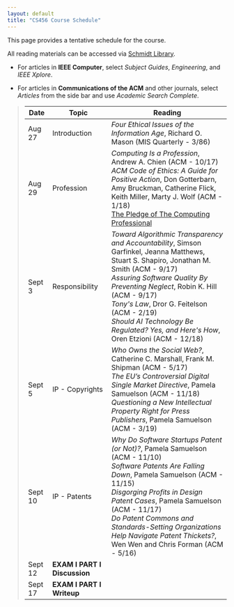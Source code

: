 ```yaml
---
layout: default
title: "CS456 Course Schedule"
---
```


This page provides a tentative schedule for the course.

All reading materials can be accessed via [Schmidt Library](http://library.ycp.edu/home).

-   For articles in **IEEE Computer**, select *Subject Guides*, *Engineering*, and *IEEE Xplore*.

-   For articles in **Communications of the ACM** and other journals, select *Articles* from the side bar and use *Academic Search Complete*.


>  Date   |      Topic          |                                    Reading                                             |
> ------- | ------------------  | -------------------------------------------------------------------------------------- |
> Aug 27  | Introduction        | *Four Ethical Issues of the Information Age*, Richard O. Mason (MIS Quarterly - 3/86)  |
> Aug 29  | Profession          | *Computing Is a Profession*, Andrew A. Chien (ACM - 10/17) <br /> *ACM Code of Ethics: A Guide for Positive Action*, Don Gotterbarn, Amy Bruckman, Catherine Flick, Keith Miller, Marty J. Wolf (ACM - 1/18) <br /> [The Pledge of The Computing Professional](http://pledge-of-the-computing-professional.org/home-page/the-oath) |
> Sept 3  | Responsibility      | *Toward Algorithmic Transparency and Accountability*, Simson Garfinkel, Jeanna Matthews, Stuart S. Shapiro, Jonathan M. Smith (ACM - 9/17) <br /> *Assuring Software Quality By Preventing Neglect*, Robin K. Hill (ACM - 9/17) <br /> *Tony's Law*, Dror G. Feitelson (ACM - 2/19) <br /> *Should AI Technology Be Regulated? Yes, and Here's How*, Oren Etzioni (ACM - 12/18) |
> Sept 5  | IP - Copyrights     | *Who Owns the Social Web?*, Catherine C. Marshall, Frank M. Shipman (ACM - 5/17) <br /> *The EU’s Controversial Digital Single Market Directive*, Pamela Samuelson (ACM - 11/18) <br /> *Questioning a New Intellectual Property Right for Press Publishers*, Pamela Samuelson (ACM - 3/19) |
> Sept 10 | IP - Patents        | *Why Do Software Startups Patent (or Not)?*, Pamela Samuelson (ACM - 11/10) <br/> *Software Patents Are Falling Down*, Pamela Samuelson (ACM - 11/15) <br /> *Disgorging Profits in Design Patent Cases*, Pamela Samuelson (ACM - 11/17) <br /> *Do Patent Commons and Standards-Setting Organizations Help Navigate Patent Thickets?*, Wen Wen and Chris Forman (ACM - 5/16) |
> Sept 12 | **EXAM I PART I Discussion**   |  | 
> Sept 17 | **EXAM I PART I Writeup**      |  | 


<!--
> Feb 7 | IP - Patents        | *Why Do Software Startups Patent (or Not)?*, Pamela Samuelson (ACM - 11/10) <br/> *Software Patents Are Falling Down*, Pamela Samuelson (ACM - 11/15) <br /> *Disgorging Profits in Design Patent Cases*, Pamela Samuelson (ACM - 11/17) <br /> *Do Patent Commons and Standards-Setting Organizations Help Navigate Patent Thickets?*, Wen Wen and Chris Forman (ACM - 5/16) |
> Feb 12 | **EXAM I PART I Discussion**   |  | 
> Feb 14 | **EXAM I PART I Writeup**   |  | 
> Feb 19 | Privacy - I         | *The Tangled Web We Have Woven*, Eben Moglen (ACM - 2/13) <br /> *Privacy is Dead, Long Live Privacy*, Jean-Pierre Hubaux and Ari Juels (ACM - 6/16) <br /> *When Does Law Enforcement's Demand to Read Your Data Become a Demand to Read Your Mind?*, Andrew Conway and Peter Eckersley (ACM - 9/17) | 
> Feb 21 | Privacy - II        | *Can You Engineer Privacy?*, Seda Gurses (ACM - 8/14) <br /> *More Encryption Means Less Privacy*, Poul-Henning Kamp (ACM - 4/16) <br /> *Welcome to the Singularity*, David Allen Batchelor (ACM - 2/18) | 
> Feb 26 | Security - I        |  *Privacy and Security: Summing Up*, Susan Landau (ACM - 11/14) <br /> *Cyber Insecurity and Cyber Libertarianism*, Moshe Y. Vardi (ACM - 5/17)|
> Feb 28 | Security - II       | *I Can't Let You Do That, Dave*, Cory Doctorow (ACM - 12/15) **NOTE: This is the Dec 2015 article** <br /> *Security Assurance*, Steven B. Lipner (ACM - 11/15) <br /> *Trustworthiness and Truthfulness Are Essential*, Peter G. Neumann (ACM - 6/17) <br /> *IoT: The Internet of Terror*, George V. Neville-Neil (ACM - 10/17)|  
> Mar 5  | **NO CLASS - WINTER BREAK** | |  
> Mar 7  | **NO CLASS - WINTER BREAK** | |  
> Mar 12 | Individual          | *Access to the Internet is a Human Right*, Stephen Wicker and Stephanie Santoso (ACM - 6/13) <br /> *Does the Internet Make Us Stupid?*, Hermann Maurer (ACM - 1/15)  <br /> *Portable Device Fears Show Power of Social Development*, Chris Edwards (ACM - 10/17) |  
> Mar 14 | Society             | *Beyond Viral*, Manuel Cebrian, Iyad Rahwan, and Alex "Sandy" Pentland (ACM - 4/16) <br /> *Smartphone Apps for Social Good*, Logan Kugler (ACM - 8/16)  <br /> *Digitocracy*, Joel R. Reidenberg (ACM - 9/17) |  
> Mar 19 | **EXAM I PART II Discussion**  | |
> Mar 21 | **EXAM I PART II Writeup**     | |
> Mar 26 | *Natural Computing* <br /> Jason Porter | *Ambry Genetics Launches Cost-free, Cloud-based Software to Help Clinicians and Researchers Maximize Genetic and Family History Data* (PR Newswire - 1/16) <br /> *Cracking the Code on DNA Storage*, Samuel Greengard (ACM - 7/17) <br /> *The Many Facets of Natural Computing*, Lila Kari and Grzegorz Rozenberg (ACM - 10/18) <br /> [Genetic Engineering Will Change Everything Forever - CRISPR](https://www.youtube.com/watch?v=jAhjPd4uNFY) |
> Mar 28 | *EU Copyright Directive* <br /> Cody Spath | *The EU's Controversial Digital Single Market Directive*, Pamela Samuelson (ACM - 11/18) <br /> [The final Article 13 will hurt, not help European creators.](https://www.youtube.com/saveyourinternet/) <br /> [What is Article 13? The EU's divisive new copyright plan explained](https://www.wired.co.uk/article/what-is-article-13-article-11-european-directive-on-copyright-explained-meme-ban) <br /> [EVERYTHING YOU NEED TO KNOW ABOUT EUROPE’S NEW COPYRIGHT DIRECTIVE](https://www.theverge.com/2018/9/13/17854158/eu-copyright-directive-article-13-11-internet-censorship-google) |
> Apr 2  | *Robots in the Workplace* <br /> Nick Vandemark | [The Future of Your Job in the Age of AI](https://www.youtube.com/watch?v=MMIsbl3DIL8) <br /> *Adapting to the New Business Environment: The Rise of Software Robots in the Workplace*, Paul Lin (CPA Journal - 12/18) <br /> *Considerations in Collaborative Robot System Designs and Safeguarding*, Tina Hull and Monika A. Minarcin (SAE - 4/16) <br /> *Optimizing Makespan and Ergonomics in Integrating Collaborative Robots Into Manufacturing Processes*, Margaret Pearce, Bilge Mutlu , Julie Shah, and Robert Radwin (IEEE - 10/18)  |
> Apr 4  | *Right to be Forgotten* <br /> Ron Stevenson | *Forgetting Made (Too) Easy*, Meg Leta Jones (ACM - 6.15) <br /> [The Right to Be Forgotten (Google v. Spain)](https://epic.org/privacy/right-to-be-forgotten/) <br /> [EU’s “Right to Be Forgotten” Policy Sets Bad Precedent for Free Expression Worldwide](https://cdt.org/blog/eus-right-to-be-forgotten-policy-sets-bad-precedent-for-free-expression-worldwide/) <br /> [Why Americans Need And Deserve The Right To Be Forgotten](https://www.inc.com/joseph-steinberg/why-americans-need-deserve-right-to-be-forgotten.html) |
> Apr 9  | *Australia's Anti-Encryption Law* <br /> Brad Ruser | [Australia Plans to Make Encryption-Cracking the Law, and Tech Firms Are Worried](https://www.wsj.com/articles/australia-plans-to-make-encryption-cracking-the-law-and-tech-firms-are-worried-1543991851) <br /> *No secrets; Encryption in Australia* (Economist - 12/18) |
> Apr 11 | *China's Social Credit* <br /> Aaron Gervasio | [Big data meets Big Brother as China moves to rate its citizens](https://www.wired.co.uk/article/chinese-government-social-credit-score-privacy-invasion) <br /> [China Banned 23 Million People From Traveling Last Year for Poor 'Social Credit' Scores](http://www.fortune.com/2019/02/22/china-social-credit-travel-ban/) <br /> [China’s Social Credit System puts its people under pressure to be model citizens](https://theconversation.com/chinas-social-credit-system-puts-its-people-under-pressure-to-be-model-citizens-89963) <br /> [China's Troubling New Social Credit System—And Ours](https://newrepublic.com/article/123285/chinas-troubling-new-social-credit-system-and-ours) |
> Apr 16 | *AI* <br /> Joey Hopkins | [UNDERSTANDING THREE TYPES OF ARTIFICIAL INTELLIGENCE](https://www.analyticsinsight.net/understanding-three-types-of-artificial-intelligence/) <br /> [Do Robots Deserve Rights? What if Machines Become Conscious?](https://www.youtube.com/watch?v=DHyUYg8X31c) <br /> *Are We Safe Enough in the Future of Artificial Intelligence? A Discussion on Machine Ethics and Artificial Intelligence Safety*, Utku Kose (BRAIN - 11/18) |
> Apr 18 | **NO CLASS - SPRING BREAK** | |
> Apr 23 | *Vehicle Data Collection* <br /> Terrell Clark | [Geotab victorious in Orthosie Systems LLC patent lawsuit](https://www.geotab.com/press-release/geotab-wins-in-os-llc-patent-lawsuit/) <br /> [Who Owns the Data Your Car Collects?](https://www.consumerreports.org/automotive-technology/who-owns-the-data-your-car-collects/) <br /> [Big Data Use Cases for Telematics](https://www.geotab.com/blog/big-data-use-cases/) <br /> *LPWAN-Based Vehicular Monitoring Platform with a Generic IP Network Interface*, José Santa, Ramon Sanchez-Iborra, Pablo Rodriguez-Rey, Luis Bernal-Escobedo, and Antonio F. Skarmeta (Sensors - 19) |
> Apr 25 | *Screen Time for Kids* <br /> Chihea Locke        | [3 fears about screen time for kids -- and why they're not true](https://www.youtube.com/watch?v=8woKcr7u-YQ) <br /> *Online social media and risks: An exploration into existing children practice*, Binti Mt Tahir Tahirah, Heikal Bin Husin Mohd (ICELTICs - 10/17) <br /> *Your Child’s First Cell Phone*, Megan A. Moreno (JAMA Ped - 6/17) <br /> *Screen time and young children: Promoting health and development in a digital world*, Canadian Pediatric Society, Digital Health Task Force (Ped & Child Health - 11/17)|
> Apr 30 | *Self Driving Cars* <br /> Logan Ferree | [Moral Machine](http://moralmachine.mit.edu) <br /> [Why Self-Driving Cars Must Be Programmed to Kill](https://www.technologyreview.com/s/542626/why-self-driving-cars-must-be-programmed-to-kill/) <br /> *The Self Driving Car: A Disruptive Innovation on Established Industries and Legal Practices*, Paul Hoybjerg and Adam Buck (Utah Bar - 11/18) |
> May 2  | *Subscription Services* <br /> Ryan Vincent        | [IaaS, PaaS, SaaS (Explained and Compared)](https://apprenda.com/library/paas/iaas-paas-saas-explained-compared/) <br /> *Dynamic pricing for subscription services*, Gila E. Fruchter and Simon P. Sugue (J Econ Dyna and Cont - 11/13) <br /> *Competitive Electricity markets with consumer subscription service in a smart grid*, Hung-po Chao (J Regul Econ - 1/12) <br /> *Promoting public transport as a subscription service: Effects of a free month travel card*, John Thogersen (Trans Policy - 11/09) |
> May 7  | *Security Vulnerabilities* <br /> David Henry         | [A twitter bug left android users private tweets exposed for 4 years](https://thehackernews.com/2019/01/twitter-privacy-settings.html) <br /> [How to Hack Dell computers exploiting a flaw in pre-installed Dell SupportAssist](https://securityaffairs.co/wordpress/84803/hacking/dell-supportassist-flaw.html) <br /> [End-to-End Measurements of Email Spoofing Attacks](https://people.cs.vt.edu/gangwang/usenix-draft.pdf) |
> May 9  | **EXAM II Discussion**         | |
-->






